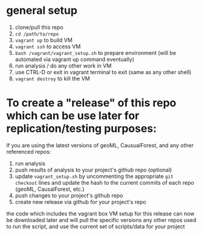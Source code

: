 
# general setup

1. clone/pull this repo
2. `cd /path/to/repo`
3. `vagrant up` to build VM
4. `vagrant ssh` to access VM
5. `bash /vagrant/vagrant_setup.sh` to prepare environment (will be automated via vagrant up command eventually)
6. run analysis / do any other work in VM
7. use CTRL-D or exit in vagrant terminal to exit (same as any other shell)
8. `vagrant destroy` to kill the VM


# To create a "release" of this repo which can be use later for replication/testing purposes:

If you are using the latest versions of geoML, CausualForest, and any other referenced repos:

1. run analysis
2. push results of analysis to your project's github repo (optional)
3. update `vagrant_setup.sh` by uncommenting the appropriate `git checkout` lines and update the hash to the current commits of each repo (geoML, CausalForest, etc.)
4. push changes to your project's github repo
5. create new release via github for your project's repo

the code which includes the vagrant box VM setup for this release can now be downloaded later and will pull the specific versions any other repos used to run the script, and use the current set of scripts/data for your project
